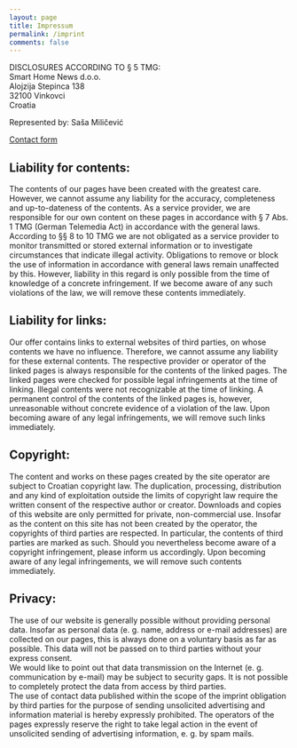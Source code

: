 ```yaml
---
layout: page
title: Impressum
permalink: /imprint
comments: false
---
```


DISCLOSURES ACCORDING TO § 5 TMG:    
Smart Home News d.o.o.    
Alojzija Stepinca 138    
32100 Vinkovci    
Croatia    

Represented by: Saša Miličević

<a href="{{ site.baseurl }}/contact">Contact form</a>

## Liability for contents:

The contents of our pages have been created with the greatest care. However, we cannot assume any liability for the accuracy, completeness and up-to-dateness of the contents. As a service provider, we are responsible for our own content on these pages in accordance with § 7 Abs. 1 TMG (German Telemedia Act) in accordance with the general laws. According to §§ 8 to 10 TMG we are not obligated as a service provider to monitor transmitted or stored external information or to investigate circumstances that indicate illegal activity. Obligations to remove or block the use of information in accordance with general laws remain unaffected by this. However, liability in this regard is only possible from the time of knowledge of a concrete infringement. If we become aware of any such violations of the law, we will remove these contents immediately.

## Liability for links:

Our offer contains links to external websites of third parties, on whose contents we have no influence. Therefore, we cannot assume any liability for these external contents. The respective provider or operator of the linked pages is always responsible for the contents of the linked pages. The linked pages were checked for possible legal infringements at the time of linking. Illegal contents were not recognizable at the time of linking. A permanent control of the contents of the linked pages is, however, unreasonable without concrete evidence of a violation of the law. Upon becoming aware of any legal infringements, we will remove such links immediately.

## Copyright:

The content and works on these pages created by the site operator are subject to Croatian copyright law. The duplication, processing, distribution and any kind of exploitation outside the limits of copyright law require the written consent of the respective author or creator. Downloads and copies of this website are only permitted for private, non-commercial use. Insofar as the content on this site has not been created by the operator, the copyrights of third parties are respected. In particular, the contents of third parties are marked as such. Should you nevertheless become aware of a copyright infringement, please inform us accordingly. Upon becoming aware of any legal infringements, we will remove such contents immediately.

## Privacy:

The use of our website is generally possible without providing personal data. Insofar as personal data (e. g. name, address or e-mail addresses) are collected on our pages, this is always done on a voluntary basis as far as possible. This data will not be passed on to third parties without your express consent.     
We would like to point out that data transmission on the Internet (e. g. communication by e-mail) may be subject to security gaps. It is not possible to completely protect the data from access by third parties.    
The use of contact data published within the scope of the imprint obligation by third parties for the purpose of sending unsolicited advertising and information material is hereby expressly prohibited. The operators of the pages expressly reserve the right to take legal action in the event of unsolicited sending of advertising information, e. g. by spam mails.